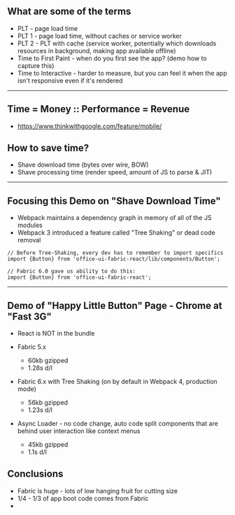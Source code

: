 ## What are some of the terms

* PLT - page load time
* PLT 1 - page load time, without caches or service worker
* PLT 2 - PLT with cache (service worker, potentially which downloads resources in background, making app available offline)
* Time to First Paint - when do you first see the app? (demo how to capture this)
* Time to Interactive - harder to measure, but you can feel it when the app isn't responsive even if it's rendered
---
## Time = Money :: Performance = Revenue

* https://www.thinkwithgoogle.com/feature/mobile/

## How to save time?
* Shave download time (bytes over wire, BOW)
* Shave processing time (render speed, amount of JS to parse & JIT)
---
## Focusing this Demo on "Shave Download Time"    

* Webpack maintains a dependency graph in memory of all of the JS modules
* Webpack 3 introduced a feature called "Tree Shaking" or dead code removal

```
// Before Tree-Shaking, every dev has to remember to import specifics
import {Button} from 'office-ui-fabric-react/lib/components/Button';

// Fabric 6.0 gave us ability to do this:
import {Button} from 'office-ui-fabric-react';
```
---

## Demo of "Happy Little Button" Page - Chrome at "Fast 3G"
* React is NOT in the bundle
* Fabric 5.x
    * 60kb gzipped
    * 1.28s d/l

* Fabric 6.x with Tree Shaking (on by default in Webpack 4, production mode)
    * 56kb gzipped
    * 1.23s d/l

* Async Loader - no code change, auto code split components that are behind user interaction like context menus
    * 45kb gzipped
    * 1.1s d/l

## Conclusions

* Fabric is huge - lots of low hanging fruit for cutting size
* 1/4 - 1/3 of app boot code comes from Fabric
* 